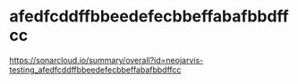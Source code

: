 # afedfcddffbbeedefecbbeffabafbbdffcc
https://sonarcloud.io/summary/overall?id=neojarvis-testing_afedfcddffbbeedefecbbeffabafbbdffcc
